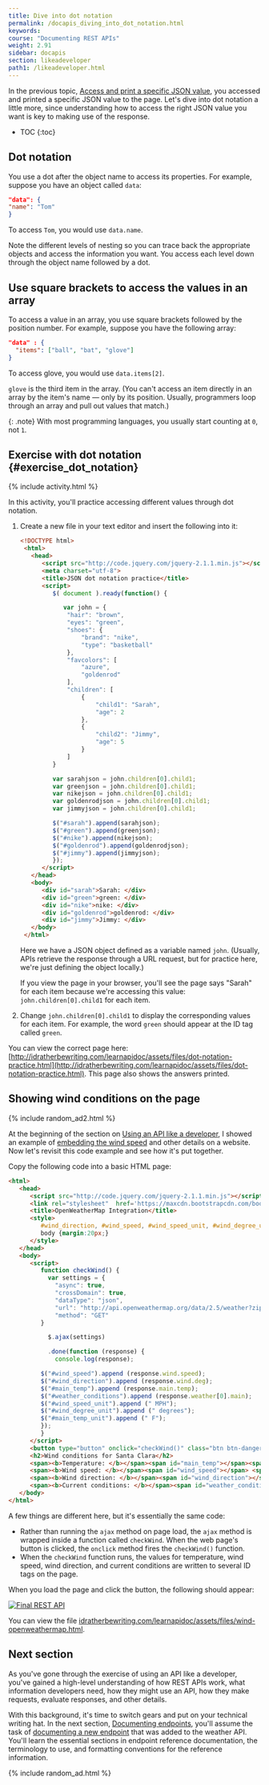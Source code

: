 ```yaml
---
title: Dive into dot notation
permalink: /docapis_diving_into_dot_notation.html
keywords:
course: "Documenting REST APIs"
weight: 2.91
sidebar: docapis
section: likeadeveloper
path1: /likeadeveloper.html
---
```


In the previous topic, [Access and print a specific JSON value](docapis_access_json_values.html), you accessed and printed a specific JSON value to the page. Let's dive into dot notation a little more, since understanding how to access the right JSON value you want is key to making use of the response.

* TOC
{:toc}

## Dot notation

You use a dot after the object name to access its properties. For example, suppose you have an object called `data`:

```json
"data": {
"name": "Tom"
}
```

To access `Tom`, you would use `data.name`.

Note the different levels of nesting so you can trace back the appropriate objects and access the information you want. You access each level down through the object name followed by a dot.

## Use square brackets to access the values in an array

To access a value in an array, you use square brackets followed by the position number. For example, suppose you have the following array:

```json
"data" : {
  "items": ["ball", "bat", "glove"]
}
```

To access glove, you would use `data.items[2]`.

`glove` is the third item in the array. (You can't access an item directly in an array by the item's name &mdash; only by its position. Usually, programmers loop through an array and pull out values that match.)

{: .note}
With most programming languages, you usually start counting at `0`, not `1`.

## Exercise with dot notation {#exercise_dot_notation}

{% include activity.html %}

In this activity, you'll practice accessing different values through dot notation.

1. Create a new file in your text editor and insert the following into it:

   ```html
   <!DOCTYPE html>
    <html>
      <head>
         <script src="http://code.jquery.com/jquery-2.1.1.min.js"></script>
         <meta charset="utf-8">
         <title>JSON dot notation practice</title>
         <script>
            $( document ).ready(function() {

               var john = {
                "hair": "brown",
                "eyes": "green",
                "shoes": {
                    "brand": "nike",
                    "type": "basketball"
                },
                "favcolors": [
                    "azure",
                    "goldenrod"
                ],
                "children": [
                    {
                        "child1": "Sarah",
                        "age": 2
                    },
                    {
                        "child2": "Jimmy",
                        "age": 5
                    }
                ]
            }

            var sarahjson = john.children[0].child1;
            var greenjson = john.children[0].child1;
            var nikejson = john.children[0].child1;
            var goldenrodjson = john.children[0].child1;
            var jimmyjson = john.children[0].child1;

            $("#sarah").append(sarahjson);
            $("#green").append(greenjson);
            $("#nike").append(nikejson);
            $("#goldenrod").append(goldenrodjson);
            $("#jimmy").append(jimmyjson);
            });
         </script>
      </head>
      <body>
         <div id="sarah">Sarah: </div>
         <div id="green">green: </div>
         <div id="nike">nike: </div>
         <div id="goldenrod">goldenrod: </div>
         <div id="jimmy">Jimmy: </div>
      </body>
    </html>
   ```

    Here we have a JSON object defined as a variable named `john`. (Usually, APIs retrieve the response through a URL request, but for practice here, we're just defining the object locally.)

    If you view the page in your browser, you'll see the page says "Sarah" for each item because we're accessing this value: `john.children[0].child1` for each item.

2. Change `john.children[0].child1` to display the corresponding values for each item. For example, the word `green` should appear at the ID tag called `green`.

You can view the correct page here: [http://idratherbewriting.com/learnapidoc/assets/files/dot-notation-practice.html](http://idratherbewriting.com/learnapidoc/assets/files/dot-notation-practice.html). This page also shows the answers printed.

## Showing wind conditions on the page

{% include random_ad2.html %}

At the beginning of the section on [Using an API like a developer](docapis_scenario_for_using_weather_api.html#endgoal), I showed an example of [embedding the wind speed](docapis_scenario_for_using_weather_api.html#endgoal) and other details on a website. Now let's revisit this code example and see how it's put together.

Copy the following code into a basic HTML page:

```html
<html>
   <head>
      <script src="http://code.jquery.com/jquery-2.1.1.min.js"></script>
      <link rel="stylesheet"  href='https://maxcdn.bootstrapcdn.com/bootstrap/3.3.4/css/bootstrap.min.css' rel='stylesheet' type='text/css'>
      <title>OpenWeatherMap Integration</title>
      <style>
         #wind_direction, #wind_speed, #wind_speed_unit, #wind_degree_unit, #weather_conditions, #main_temp_unit, #main_temp {color: red; font-weight: bold;}
         body {margin:20px;}
      </style>
   </head>
   <body>
      <script>
         function checkWind() {
           var settings = {
             "async": true,
             "crossDomain": true,
             "dataType": "json",
             "url": "http://api.openweathermap.org/data/2.5/weather?zip=95050,us&appid=fd4698c940c6d1da602a70ac34f0b147&units=imperial",
             "method": "GET"
         }

           $.ajax(settings)

           .done(function (response) {
             console.log(response);

         $("#wind_speed").append (response.wind.speed);
         $("#wind_direction").append (response.wind.deg);
         $("#main_temp").append (response.main.temp);
         $("#weather_conditions").append (response.weather[0].main);
         $("#wind_speed_unit").append (" MPH");
         $("#wind_degree_unit").append (" degrees");
         $("#main_temp_unit").append (" F");
         });
         }
      </script>
      <button type="button" onclick="checkWind()" class="btn btn-danger weatherbutton">Check wind conditions</button>
      <h2>Wind conditions for Santa Clara</h2>
      <span><b>Temperature: </b></span><span id="main_temp"></span><span id="main_temp_unit"></span><br/>
      <span><b>Wind speed: </b></span><span id="wind_speed"></span> <span id="wind_speed_unit"></span><br/>
      <span><b>Wind direction: </b></span><span id="wind_direction"></span><span id="wind_degree_unit"></span><br/>
      <span><b>Current conditions: </b></span><span id="weather_conditions"></span>
   </body>
</html>
```
A few things are different here, but it's essentially the same code:

* Rather than running the `ajax` method on page load, the `ajax` method is wrapped inside a function called `checkWind`. When the web page's button is clicked, the `onclick` method fires the `checkWind()` function.
* When the `checkWind` function runs, the values for temperature, wind speed, wind direction, and current conditions are written to several ID tags on the page.

When you load the page and click the button, the following should appear:

<a href="http://idratherbewriting.com/learnapidoc/assets/files/wind-openweathermap.html" class="noExtIcon"><img src="images/windconditionsfinaloutput.png" class="medium" alt="Final REST API" /></a>

You can view the file <a href="http://idratherbewriting.com/learnapidoc/assets/files/wind-openweathermap.html">idratherbewriting.com/learnapidoc/assets/files/wind-openweathermap.html</a>.

## Next section

As you've gone through the exercise of using an API like a developer, you've gained a high-level understanding of how REST APIs work, what information developers need, how they might use an API, how they make requests, evaluate responses, and other details.

With this background, it's time to switch gears and put on your technical writing hat. In the next section, [Documenting endpoints](docendpoints.html), you'll assume the task of [documenting a new endpoint](docapis_new_endpoint_to_doc.html) that was added to the weather API. You'll learn the essential sections in endpoint reference documentation, the terminology to use, and formatting conventions for the reference information.

{% include random_ad.html %}
